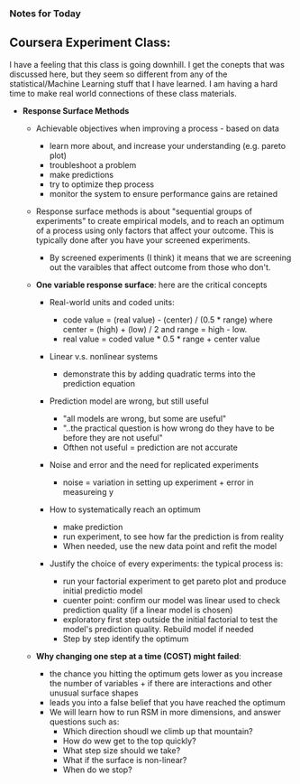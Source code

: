 ### Notes for Today

## Coursera Experiment Class:

I have a feeling that this class is going downhill. I get the conepts that was discussed here, but they seem so different from any of the statistical/Machine Learning stuff that I have learned. I am having a hard time to make real world connections of these class materials.

* **Response Surface Methods**
	
	* Achievable objectives when improving a process - based on data
		* learn more about, and increase your understanding (e.g. pareto plot)
		* troubleshoot a problem
		* make predictions
		* try to optimize thep process
		* monitor the system to ensure performance gains are retained

	* Response surface methods is about "sequential groups of experiments" to create empirical models, and to reach an optimum of a process using only factors that affect your outcome. This is typically done after you have your screened experiments.
		* By screened experiments (I think) it means that we are screening out the varaibles that affect outcome from those who don't.

	* **One variable response surface**: here are the critical concepts
		* Real-world units and coded units:
			* code value = (real value) - (center) / (0.5 * range) where center = (high) + (low) / 2 and range = high - low.
			* real value = coded value * 0.5 * range + center value

		* Linear v.s. nonlinear systems
			* demonstrate this by adding quadratic terms into the prediction equation

		* Prediction model are wrong, but still useful
			* "all models are wrong, but some are useful"
			* "..the practical question is how wrong do they have to be before they are not useful"
			* Ofthen not useful = prediction are not accurate


		* Noise and error and the need for replicated experiments
			* noise = variation in setting up experiment + error in measureing y 

		* How to systematically reach an optimum
			* make prediction
			* run experiment, to see how far the prediction is from reality
			* When needed, use the new data point and refit the model

		* Justify the choice of every experiments: the typical process is:
			* run your factorial experiment to get pareto plot and produce initial predictio model
			* cuenter point: confirm our model was linear used to check prediction quality (if a linear model is chosen)
			* exploratory first step outside the initial factorial to test the model's prediction quality. Rebuild model if needed
			* Step by step identify the optimum

	* **Why changing one step at a time (COST) might failed**:
		* the chance you hitting the optimum gets lower as you increase the number of variables + if there are interactions and other unusual surface shapes
		* leads you into a false belief that you have reached the optimum
		* We will learn how to run RSM in more dimensions, and answer questions such as:
			* Which direction shoudl we climb up that mountain?
			* How do wew get to the top quickly?
			* What step size should we take?
			* What if the surface is non-linear?
			* When do we stop?

